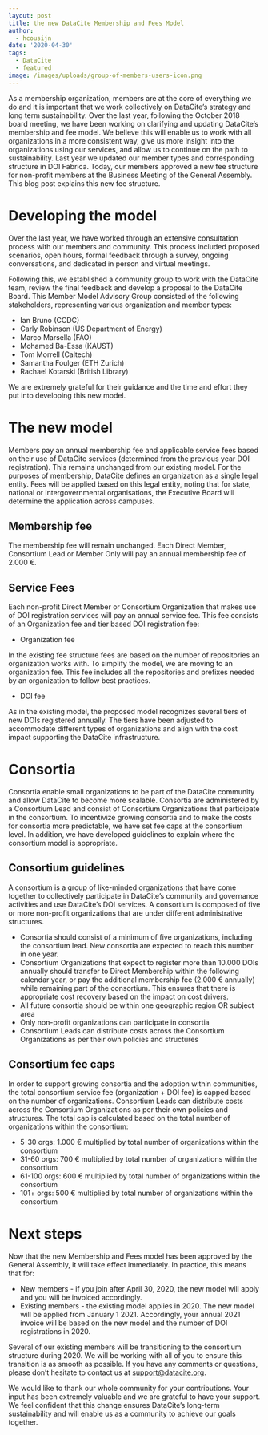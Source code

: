 ```yaml
---
layout: post
title: the new DataCite Membership and Fees Model
author:
  - hcousijn
date: '2020-04-30'
tags:
  - DataCite
  - featured
image: /images/uploads/group-of-members-users-icon.png
---
```

As a membership organization, members are at the core of everything we do and it is important that we work collectively on DataCite’s strategy and long term sustainability. Over the last year, following the October 2018 board meeting, we have been working on clarifying and updating DataCite’s membership and fee model. We believe this will enable us to work with all organizations in a more consistent way, give us more insight into the organizations using our services, and allow us to continue on the path to sustainability. Last year we updated our member types and corresponding structure in DOI Fabrica. Today, our members approved a new fee structure for non-profit members at the Business Meeting of the General Assembly. This blog post explains this new fee structure.

# Developing the model

Over the last year, we have worked through an extensive consultation process with our members and community. This process included proposed scenarios, open hours, formal feedback through a survey, ongoing conversations, and dedicated in person and virtual meetings.

Following this, we established a community group to work with the DataCite team, review the final feedback and develop a proposal to the DataCite Board. This Member Model Advisory Group consisted of the following stakeholders, representing various organization and member types:

* Ian Bruno (CCDC)
* Carly Robinson (US Department of Energy)
* Marco Marsella (FAO)
* Mohamed Ba-Essa (KAUST)
* Tom Morrell (Caltech)
* Samantha Foulger (ETH Zurich)
* Rachael Kotarski (British Library)



We are extremely grateful for their guidance and the time and effort they put into developing this new model.



# The new model



Members pay an annual membership fee and applicable service fees based on their use of DataCite services (determined from the previous year DOI registration). This remains unchanged from our existing model. For the purposes of membership, DataCite defines an organization as a single legal entity. Fees will be applied based on this legal entity, noting that for state, national or intergovernmental organisations, the Executive Board will determine the application across campuses. 



## Membership fee

The membership fee will remain unchanged. Each Direct Member, Consortium Lead or Member Only will pay an annual membership fee of 2.000 €. 

## Service Fees

Each non-profit Direct Member or Consortium Organization that makes use of DOI registration services will pay an annual service fee. This fee consists of an Organization fee and tier based DOI registration fee:

* Organization fee

In the existing fee structure fees are based on the number of repositories an organization works with. To simplify the model, we are moving to an organization fee. This fee includes all the repositories and prefixes needed by an organization to follow best practices.  

* DOI fee

As in the existing model, the proposed model recognizes several tiers of new DOIs registered annually. The tiers have been adjusted to accommodate different types of organizations and align with the cost impact supporting the DataCite infrastructure.



# Consortia

Consortia enable small organizations to be part of the DataCite community and allow DataCite to become more scalable.  Consortia are administered by a Consortium Lead and consist of Consortium Organizations that participate in the consortium. To incentivize growing consortia and to make the costs for consortia more predictable, we have set fee caps at the consortium level. In addition, we have developed guidelines to explain where the consortium model is appropriate. 

## Consortium guidelines

A consortium is a group of like-minded organizations that have come together to collectively participate in DataCite’s community and governance activities and use DataCite’s DOI services. A consortium is composed of five or more non-profit organizations that are under different administrative structures. 

* Consortia should consist of a minimum of five organizations, including the consortium lead. New consortia are expected to reach this number in one year.
* Consortium Organizations that expect to register more than 10.000 DOIs annually should transfer to Direct Membership within the following calendar year, or pay the additional membership fee (2.000 € annually) while remaining part of the consortium. This ensures that there is appropriate cost recovery based on the impact on cost drivers.   
* All future consortia should be within one geographic region OR subject area
* Only non-profit organizations can participate in consortia
* Consortium Leads can distribute costs across the Consortium Organizations as per their own policies and structures

## Consortium fee caps

In order to support growing consortia and the adoption within communities, the total consortium service fee (organization + DOI fee) is capped based on the number of organizations. Consortium Leads can distribute costs across the Consortium Organizations as per their own policies and structures. The total cap is calculated based on the total number of organizations within the consortium:

* 5-30 orgs: 1.000 € multiplied by total number of organizations within the consortium
* 31-60 orgs: 700 € multiplied by total number of organizations within the consortium
* 61-100 orgs: 600 € multiplied by total number of organizations within the consortium
* 101+ orgs: 500 € multiplied by total number of organizations within the consortium



# Next steps



Now that the new Membership and Fees model has been approved by the General Assembly, it will take effect immediately. In practice, this means that for:

* New members - if you join after April 30, 2020, the new model will apply and you will be invoiced accordingly.
* Existing members - the existing model applies in 2020. The new model will be applied from January 1 2021. Accordingly, your annual 2021 invoice will be based on the new model and the number of DOI registrations in 2020.



Several of our existing members will be transitioning to the consortium structure during 2020. We will be working with all of you to ensure this transition is as smooth as possible. If you have any comments or questions, please don’t hesitate to contact us at support@datacite.org.



We would like to thank our whole community for your contributions. Your input has been extremely valuable and we are grateful to have your support. We feel confident that this change ensures DataCite’s long-term sustainability and will enable us as a community to achieve our goals together.
